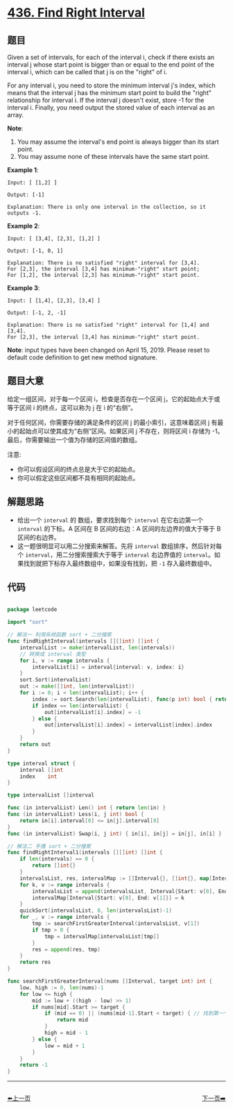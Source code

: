 # [436. Find Right Interval](https://leetcode.com/problems/find-right-interval/)


## 题目

Given a set of intervals, for each of the interval i, check if there exists an interval j whose start point is bigger than or equal to the end point of the interval i, which can be called that j is on the "right" of i.

For any interval i, you need to store the minimum interval j's index, which means that the interval j has the minimum start point to build the "right" relationship for interval i. If the interval j doesn't exist, store -1 for the interval i. Finally, you need output the stored value of each interval as an array.

**Note**:

1. You may assume the interval's end point is always bigger than its start point.
2. You may assume none of these intervals have the same start point.

**Example 1**:

    Input: [ [1,2] ]
    
    Output: [-1]
    
    Explanation: There is only one interval in the collection, so it outputs -1.

**Example 2**:

    Input: [ [3,4], [2,3], [1,2] ]
    
    Output: [-1, 0, 1]
    
    Explanation: There is no satisfied "right" interval for [3,4].
    For [2,3], the interval [3,4] has minimum-"right" start point;
    For [1,2], the interval [2,3] has minimum-"right" start point.

**Example 3**:

    Input: [ [1,4], [2,3], [3,4] ]
    
    Output: [-1, 2, -1]
    
    Explanation: There is no satisfied "right" interval for [1,4] and [3,4].
    For [2,3], the interval [3,4] has minimum-"right" start point.

**Note**: input types have been changed on April 15, 2019. Please reset to default code definition to get new method signature.


## 题目大意

给定一组区间，对于每一个区间 i，检查是否存在一个区间 j，它的起始点大于或等于区间 i 的终点，这可以称为 j 在 i 的“右侧”。

对于任何区间，你需要存储的满足条件的区间 j 的最小索引，这意味着区间 j 有最小的起始点可以使其成为“右侧”区间。如果区间 j 不存在，则将区间 i 存储为 -1。最后，你需要输出一个值为存储的区间值的数组。

注意:

- 你可以假设区间的终点总是大于它的起始点。
- 你可以假定这些区间都不具有相同的起始点。


## 解题思路


- 给出一个 `interval` 的 数组，要求找到每个 `interval` 在它右边第一个 `interval` 的下标。A 区间在 B 区间的右边：A 区间的左边界的值大于等于 B 区间的右边界。
- 这一题很明显可以用二分搜索来解答。先将 `interval` 数组排序，然后针对每个 `interval`，用二分搜索搜索大于等于 `interval` 右边界值的 `interval`。如果找到就把下标存入最终数组中，如果没有找到，把 `-1` 存入最终数组中。


## 代码

```go

package leetcode

import "sort"

// 解法一 利用系统函数 sort + 二分搜索
func findRightInterval(intervals [][]int) []int {
	intervalList := make(intervalList, len(intervals))
	// 转换成 interval 类型
	for i, v := range intervals {
		intervalList[i] = interval{interval: v, index: i}
	}
	sort.Sort(intervalList)
	out := make([]int, len(intervalList))
	for i := 0; i < len(intervalList); i++ {
		index := sort.Search(len(intervalList), func(p int) bool { return intervalList[p].interval[0] >= intervalList[i].interval[1] })
		if index == len(intervalList) {
			out[intervalList[i].index] = -1
		} else {
			out[intervalList[i].index] = intervalList[index].index
		}
	}
	return out
}

type interval struct {
	interval []int
	index    int
}

type intervalList []interval

func (in intervalList) Len() int { return len(in) }
func (in intervalList) Less(i, j int) bool {
	return in[i].interval[0] <= in[j].interval[0]
}
func (in intervalList) Swap(i, j int) { in[i], in[j] = in[j], in[i] }

// 解法二 手撸 sort + 二分搜索
func findRightInterval1(intervals [][]int) []int {
	if len(intervals) == 0 {
		return []int{}
	}
	intervalsList, res, intervalMap := []Interval{}, []int{}, map[Interval]int{}
	for k, v := range intervals {
		intervalsList = append(intervalsList, Interval{Start: v[0], End: v[1]})
		intervalMap[Interval{Start: v[0], End: v[1]}] = k
	}
	quickSort(intervalsList, 0, len(intervalsList)-1)
	for _, v := range intervals {
		tmp := searchFirstGreaterInterval(intervalsList, v[1])
		if tmp > 0 {
			tmp = intervalMap[intervalsList[tmp]]
		}
		res = append(res, tmp)
	}
	return res
}

func searchFirstGreaterInterval(nums []Interval, target int) int {
	low, high := 0, len(nums)-1
	for low <= high {
		mid := low + ((high - low) >> 1)
		if nums[mid].Start >= target {
			if (mid == 0) || (nums[mid-1].Start < target) { // 找到第一个大于等于 target 的元素
				return mid
			}
			high = mid - 1
		} else {
			low = mid + 1
		}
	}
	return -1
}

```
----------------------------------------------
<div style="display: flex;justify-content: space-between;align-items: center;">
<p><a href="https://books.halfrost.com/leetcode/ChapterFour/0435.Non-overlapping-Intervals/">⬅️上一页</a></p>
<p><a href="https://books.halfrost.com/leetcode/ChapterFour/0437.Path-Sum-III/">下一页➡️</a></p>
</div>
